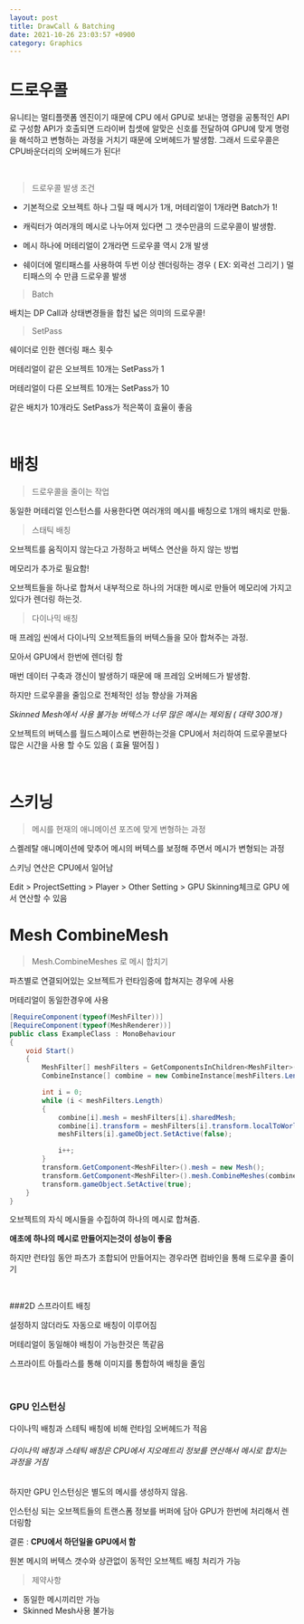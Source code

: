 ```yaml
---
layout: post
title: DrawCall & Batching
date: 2021-10-26 23:03:57 +0900
category: Graphics
---
```


# 드로우콜

유니티는 멀티플랫폼 엔진이기 때문에 CPU 에서 GPU로 보내는 명령을 공통적인 API로 구성함
API가 호출되면 드라이버 칩셋에 알맞은 신호를 전달하여 GPU에 맞게 명령을 해석하고 변형하는 과정을 거치기 때문에 오버헤드가 발생함.
그래서 드로우콜은 CPU바운더리의 오버헤드가 된다!

<br>

> 드로우콜 발생 조건

- 기본적으로 오브젝트 하나 그릴 때 메시가 1개, 머테리얼이 1개라면 Batch가 1!

- 캐릭터가 여러개의 메시로 나누어져 있다면 그 갯수만큼의 드로우콜이 발생함.

- 메시 하나에 머테리얼이 2개라면 드로우콜 역시 2개 발생

- 쉐이더에 멀티패스를 사용하여 두번 이상 렌더링하는 경우 ( EX: 외곽선 그리기 ) 멀티패스의 수 만큼 드로우콜 발생



> Batch

배치는 DP Call과 상태변경들을 합친 넓은 의미의 드로우콜!

> SetPass

쉐이더로 인한 렌더링 패스 횟수

머테리얼이 같은 오브젝트 10개는 SetPass가 1

머테리얼이 다른 오브젝트 10개는 SetPass가 10 

같은 배치가 10개라도 SetPass가 적은쪽이 효율이 좋음


<br>

# 배칭

> 드로우콜을 줄이는 작업

동일한 머테리얼 인스턴스를 사용한다면 여러개의 메시를 배칭으로 1개의 배치로 만듦.

> 스태틱 배칭

오브젝트를 움직이지 않는다고 가정하고 버텍스 연산을 하지 않는 방법

메모리가 추가로 필요함!

오브젝트들을 하나로 합쳐서 내부적으로 하나의 거대한 메시로 만들어 메모리에 가지고 있다가 렌더링 하는것.

> 다이나믹 배칭

매 프레임 씬에서 다이나믹 오브젝트들의 버텍스들을 모아 합쳐주는 과정.

모아서 GPU에서 한번에 렌더링 함

매번 데이터 구축과 갱신이 발생하기 때문에 매 프레임 오버헤드가 발생함.

하지만 드로우콜을 줄임으로 전체적인 성능 향상을 가져옴

*Skinned Mesh에서 사용 불가능*
*버텍스가 너무 많은 메시는 제외됨 ( 대략 300개 )*

오브젝트의 버텍스를 월드스페이스로 변환하는것을 CPU에서 처리하여 드로우콜보다 많은 시간을 사용 할 수도 있음 ( 효율 떨어짐 )


<br>

# 스키닝

> 메시를 현재의 애니메이션 포즈에 맞게 변형하는 과정

스켈레탈 애니메이션에 맞추어 메시의 버텍스를 보정해 주면서 메시가 변형되는 과정

스키닝 연산은 CPU에서 일어남

Edit > ProjectSetting > Player > Other Setting > GPU Skinning체크로 GPU 에서 연산할 수 있음


# Mesh CombineMesh

> Mesh.CombineMeshes 로 메시 합치기

파츠별로 연결되어있는 오브젝트가 런타임중에 합쳐지는 경우에 사용

머테리얼이 동일한경우에 사용

```C#
[RequireComponent(typeof(MeshFilter))]
[RequireComponent(typeof(MeshRenderer))]
public class ExampleClass : MonoBehaviour
{
    void Start()
    {
        MeshFilter[] meshFilters = GetComponentsInChildren<MeshFilter>();
        CombineInstance[] combine = new CombineInstance[meshFilters.Length];

        int i = 0;
        while (i < meshFilters.Length)
        {
            combine[i].mesh = meshFilters[i].sharedMesh;
            combine[i].transform = meshFilters[i].transform.localToWorldMatrix;
            meshFilters[i].gameObject.SetActive(false);

            i++;
        }
        transform.GetComponent<MeshFilter>().mesh = new Mesh();
        transform.GetComponent<MeshFilter>().mesh.CombineMeshes(combine);
        transform.gameObject.SetActive(true);
    }
}
```

오브젝트의 자식 메시들을 수집하여 하나의 메시로 합쳐줌.

**애초에 하나의 메시로 만들어지는것이 성능이 좋음**

하지만 런타임 동안 파츠가 조합되어 만들어지는 경우라면 컴바인을 통해 드로우콜 줄이기

<br>

###2D 스프라이트 배칭

설정하지 않더라도 자동으로 배칭이 이루어짐

머테리얼이 동일해야 배칭이 가능한것은 똑같음

스프라이트 아틀라스를 통해 이미지를 통합하여 배칭을 줄임

<br>

### GPU 인스턴싱

다이나믹 배칭과 스테틱 배칭에 비해 런타임 오버헤드가 적음

<h6>다이나믹 배칭과 스테틱 배칭은 CPU에서 지오메트리 정보를 연산해서 메시로 합치는 과정을 거침</h6>

하지만 GPU 인스턴싱은 별도의 메시를 생성하지 않음.

인스턴싱 되는 오브젝트들의 트랜스폼 정보를 버퍼에 담아 GPU가 한번에 처리해서 렌더링함

결론 : **CPU에서 하던일을 GPU에서 함**

원본 메시의 버텍스 갯수와 상관없이 동적인 오브젝트 배칭 처리가 가능

> 제약사항

- 동일한 메시끼리만 가능
- Skinned Mesh사용 불가능

